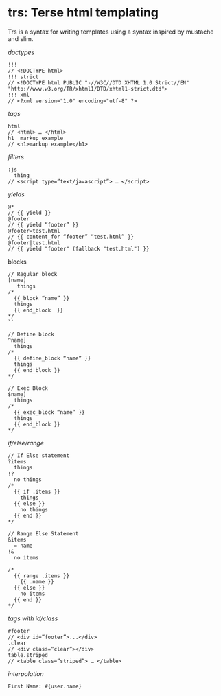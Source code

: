 trs: Terse html templating
==========================

Trs is a syntax for writing templates using a syntax inspired by mustache and
slim.

_doctypes_

```
!!!
// <!DOCTYPE html>
!!! strict
// <!DOCTYPE html PUBLIC "-//W3C//DTD XHTML 1.0 Strict//EN" "http://www.w3.org/TR/xhtml1/DTD/xhtml1-strict.dtd">
!!! xml
// <?xml version="1.0" encoding="utf-8" ?>
```

_tags_

```
html
// <html> … </html>
h1  markup example 
// <h1>markup example</h1>
```

_filters_

```
:js
  thing
// <script type=”text/javascript”> … </script>
```

_yields_

```
@*
// {{ yield }}
@footer
// {{ yield “footer” }}
@footer=test.html 
// {{ content_for “footer” “test.html” }}
@footer|test.html
// {{ yield "footer" (fallback "test.html") }}
```

blocks

```
// Regular block
[name]
   things
/*
  {{ block “name” }}
  things
  {{ end_block  }}
*/
``
```

```
// Define block
^name]
  things
/*
  {{ define_block “name” }}
  things
  {{ end_block }}
*/
```

```
// Exec Block
$name]
  things
/*
  {{ exec_block “name” }}
  things
  {{ end_block }}
*/
```

_if/else/range_
```
// If Else statement
?items
  things
!?
  no things
/*
  {{ if .items }}
    things
  {{ else }}
    no things
  {{ end }}
*/
```

```
// Range Else Statement
&items
  = name
!&
  no items

/*
  {{ range .items }}
    {{ .name }}
  {{ else }}
    no items
  {{ end }}
*/
```

_tags with id/class_

```
#footer
// <div id=”footer”>...</div>
.clear
// <div class=”clear”></div>
table.striped
// <table class=”striped”> … </table>
```

_interpolation_

```
First Name: #{user.name}
```

